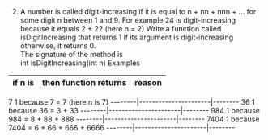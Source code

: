 2. A number is called digit-increasing if it is equal to n + nn + nnn + ... for some digit n between 1 and 9. 
For example 24 is digit-increasing because it equals 2 + 22 (here n = 2) 
Write a function called isDigitIncreasing that returns 1 if its argument is digit-increasing otherwise, it 
returns 0.  
The signature of the method is  
int isDigitIncreasing(int n) 
Examples

if n is |then function returns |reason  
--------|----------------------|--------
7 
1 
because 7 = 7 (here n is 7) 
--------|----------------------|--------
36 
1
because 36 = 3 + 33
--------|----------------------|--------
984 
1 
because 984 = 8 + 88 + 888
--------|----------------------|--------
7404 
1 
because 7404 = 6 + 66 + 666 + 6666 
--------|----------------------|--------
